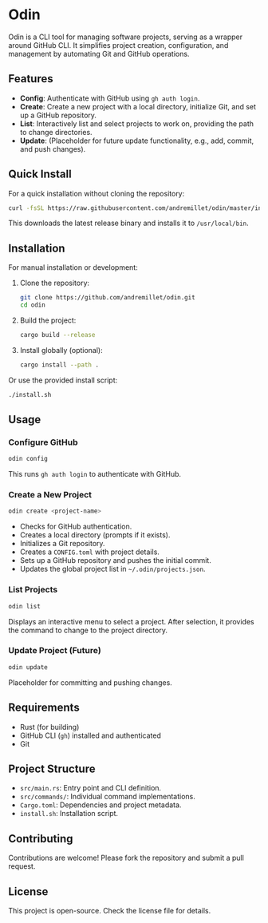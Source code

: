 # Odin

Odin is a CLI tool for managing software projects, serving as a wrapper around GitHub CLI. It simplifies project creation, configuration, and management by automating Git and GitHub operations.

## Features

- **Config**: Authenticate with GitHub using `gh auth login`.
- **Create**: Create a new project with a local directory, initialize Git, and set up a GitHub repository.
- **List**: Interactively list and select projects to work on, providing the path to change directories.
- **Update**: (Placeholder for future update functionality, e.g., add, commit, and push changes).

## Quick Install

For a quick installation without cloning the repository:

```bash
curl -fsSL https://raw.githubusercontent.com/andremillet/odin/master/install.sh | bash
```

This downloads the latest release binary and installs it to `/usr/local/bin`.

## Installation

For manual installation or development:

1. Clone the repository:
   ```bash
   git clone https://github.com/andremillet/odin.git
   cd odin
   ```

2. Build the project:
   ```bash
   cargo build --release
   ```

3. Install globally (optional):
   ```bash
   cargo install --path .
   ```

Or use the provided install script:
```bash
./install.sh
```

## Usage

### Configure GitHub
```bash
odin config
```
This runs `gh auth login` to authenticate with GitHub.

### Create a New Project
```bash
odin create <project-name>
```
- Checks for GitHub authentication.
- Creates a local directory (prompts if it exists).
- Initializes a Git repository.
- Creates a `CONFIG.toml` with project details.
- Sets up a GitHub repository and pushes the initial commit.
- Updates the global project list in `~/.odin/projects.json`.

### List Projects
```bash
odin list
```
Displays an interactive menu to select a project. After selection, it provides the command to change to the project directory.

### Update Project (Future)
```bash
odin update
```
Placeholder for committing and pushing changes.

## Requirements

- Rust (for building)
- GitHub CLI (`gh`) installed and authenticated
- Git

## Project Structure

- `src/main.rs`: Entry point and CLI definition.
- `src/commands/`: Individual command implementations.
- `Cargo.toml`: Dependencies and project metadata.
- `install.sh`: Installation script.

## Contributing

Contributions are welcome! Please fork the repository and submit a pull request.

## License

This project is open-source. Check the license file for details.